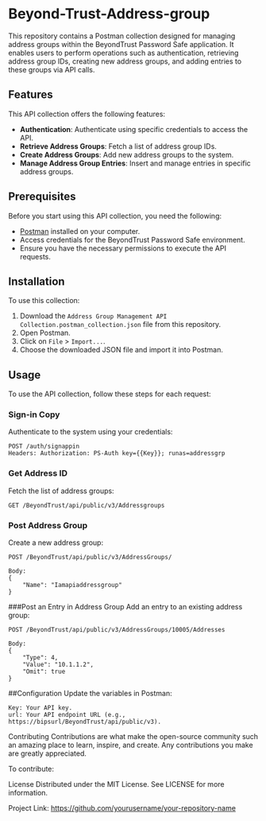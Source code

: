 # Beyond-Trust-Address-group
This repository contains a Postman collection designed for managing address groups within the BeyondTrust Password Safe application. It enables users to perform operations such as authentication, retrieving address group IDs, creating new address groups, and adding entries to these groups via API calls.

## Features

This API collection offers the following features:
- **Authentication**: Authenticate using specific credentials to access the API.
- **Retrieve Address Groups**: Fetch a list of address group IDs.
- **Create Address Groups**: Add new address groups to the system.
- **Manage Address Group Entries**: Insert and manage entries in specific address groups.

## Prerequisites

Before you start using this API collection, you need the following:
- [Postman](https://www.postman.com/downloads/) installed on your computer.
- Access credentials for the BeyondTrust Password Safe environment.
- Ensure you have the necessary permissions to execute the API requests.

## Installation

To use this collection:
1. Download the `Address Group Management API Collection.postman_collection.json` file from this repository.
2. Open Postman.
3. Click on `File` > `Import...`.
4. Choose the downloaded JSON file and import it into Postman.

## Usage

To use the API collection, follow these steps for each request:

### Sign-in Copy
Authenticate to the system using your credentials:
``` 
POST /auth/signappin
Headers: Authorization: PS-Auth key={{Key}}; runas=addressgrp
```
### Get Address ID
Fetch the list of address groups:
```
GET /BeyondTrust/api/public/v3/Addressgroups
```

### Post Address Group
Create a new address group:
```
POST /BeyondTrust/api/public/v3/AddressGroups/
```
```
Body: 
{
    "Name": "Iamapiaddressgroup"
}
```
###Post an Entry in Address Group
Add an entry to an existing address group:
```
POST /BeyondTrust/api/public/v3/AddressGroups/10005/Addresses
```
```
Body:
{
    "Type": 4,
    "Value": "10.1.1.2",
    "Omit": true
}
```
##Configuration
Update the variables in Postman:
```
Key: Your API key.
url: Your API endpoint URL (e.g., https://bipsurl/BeyondTrust/api/public/v3).
```
Contributing
Contributions are what make the open-source community such an amazing place to learn, inspire, and create. Any contributions you make are greatly appreciated.

To contribute:

License
Distributed under the MIT License. See LICENSE for more information.

Project Link: https://github.com/yourusername/your-repository-name
